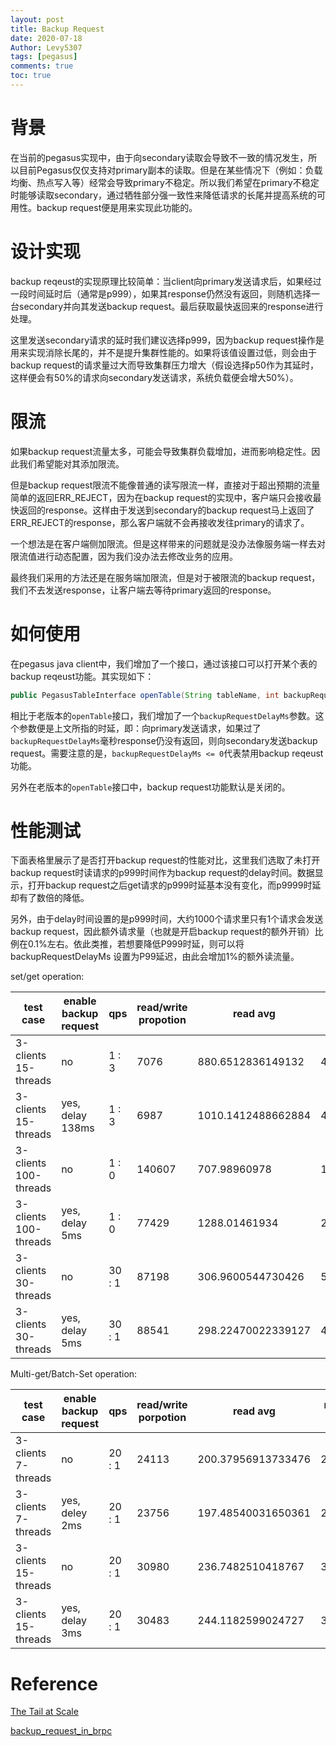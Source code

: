 ```yaml
---
layout: post
title: Backup Request 
date: 2020-07-18
Author: Levy5307
tags: [pegasus]
comments: true
toc: true
---
```


# 背景
在当前的pegasus实现中，由于向secondary读取会导致不一致的情况发生，所以目前Pegasus仅仅支持对primary副本的读取。但是在某些情况下（例如：负载均衡、热点写入等）经常会导致primary不稳定。所以我们希望在primary不稳定时能够读取secondary，通过牺牲部分强一致性来降低请求的长尾并提高系统的可用性。backup request便是用来实现此功能的。

# 设计实现

backup reqeust的实现原理比较简单：当client向primary发送请求后，如果经过一段时间延时后（通常是p999），如果其response仍然没有返回，则随机选择一台secondary并向其发送backup request。最后获取最快返回来的response进行处理。

这里发送secondary请求的延时我们建议选择p999，因为backup request操作是用来实现消除长尾的，并不是提升集群性能的。如果将该值设置过低，则会由于backup request的请求量过大而导致集群压力增大（假设选择p50作为其延时，这样便会有50%的请求向secondary发送请求，系统负载便会增大50%）。

# 限流

如果backup request流量太多，可能会导致集群负载增加，进而影响稳定性。因此我们希望能对其添加限流。

但是backup request限流不能像普通的读写限流一样，直接对于超出预期的流量简单的返回ERR_REJECT，因为在backup request的实现中，客户端只会接收最快返回的response。这样由于发送到secondary的backup request马上返回了ERR_REJECT的response，那么客户端就不会再接收发往primary的请求了。

一个想法是在客户端侧加限流。但是这样带来的问题就是没办法像服务端一样去对限流值进行动态配置，因为我们没办法去修改业务的应用。

最终我们采用的方法还是在服务端加限流，但是对于被限流的backup request，我们不去发送response，让客户端去等待primary返回的response。

# 如何使用
在pegasus java client中，我们增加了一个接口，通过该接口可以打开某个表的backup reqeust功能。其实现如下：
```java
public PegasusTableInterface openTable(String tableName, int backupRequestDelayMs) throws PException;
```

相比于老版本的`openTable`接口，我们增加了一个`backupRequestDelayMs`参数。这个参数便是上文所指的时延，即：向primary发送请求，如果过了`backupRequestDelayMs`毫秒response仍没有返回，则向secondary发送backup request。需要注意的是，`backupRequestDelayMs <= 0`代表禁用backup reqeust功能。

另外在老版本的`openTable`接口中，backup request功能默认是关闭的。

# 性能测试

下面表格里展示了是否打开backup request的性能对比，这里我们选取了未打开backup request时读请求的p999时间作为backup request的delay时间。数据显示，打开backup request之后get请求的p999时延基本没有变化，而p9999时延却有了数倍的降低。

另外，由于delay时间设置的是p999时间，大约1000个请求里只有1个请求会发送backup request，因此额外请求量（也就是开启backup request的额外开销）比例在0.1%左右。依此类推，若想要降低P999时延，则可以将 backupRequestDelayMs 设置为P99延迟，由此会增加1%的额外读流量。

set/get operation:

|  test case   | enable backup request  |  qps | read/write propotion  |  read avg  |  read p95  |  read p99  |  read p999  |  read p9999  |  write avg  |  write p95  |  write p99  |  write p999  |  write p9999  |  
| ---- | ---- | ---- | ---- | ---- | ---- | ---- | ---- | ---- | ---- | ---- | ---- | ---- | --- |
| 3-clients 15-threads | no | 1 : 3 | 7076 | 880.6512836149132 | 428.0 | 727.0 | 138495.0 | 988671.0 | 2495.0710801540517 | 6319.0 | 9023.0 | 36319.0 | 531455.0|
| 3-clients 15-threads | yes, delay 138ms | 1 : 3 | 6987 | 1010.1412488662884 | 403.0  | 7747.0 | 138751.0 | 153599.0 | 2476.104380444753 | 6859.0 | 9119.0 | 13759.0 | 185855.0 |
| 3-clients 100-threads | no | 1 : 0 | 140607 | 707.98960978 | 1474.0 | 2731.0 | 5511.0 | 167551.0 |  | | |  | |
| 3-clients 100-threads | yes, delay 5ms | 1 : 0 | 77429 | 1288.01461934 | 2935.0 | 3487.0 | 6323.0 | 71743.0 | ---- | ---- | ---- | ---- | --- |
| 3-clients 30-threads | no | 30 : 1 | 87198 | 306.9600544730426 | 513.0 | 805.0 | 4863.0 | 28271.0 | 1369.4669874672938 | 2661.0 | 5795.0 | 22319.0 | 51359.0 |
| 3-clients 30-threads | yes, delay 5ms | 30 : 1 | 88541 | 298.22470022339127 | 493.0 | 711.0 | 4483.0 | 18479.0 | 1467.6130963728997 | 3263.0 | 6411.0 | 17439.0 | 50975.0 |

Multi-get/Batch-Set operation: 

|  test case  | enable backup request  |  qps | read/write porpotion  |  read avg  |  read p95  |  read p99  |  read p999  |  read p9999  |  write avg  |  write p95  |  write p99  |  write p999  |  write p9999  |  
| ---- | ---- | ---- | ---- | ---- | ---- | ---- | ---- | ---- | ---- | ---- | ---- | ---- | --- |
| 3-clients  7-threads | no | 20 : 1 | 24113 | 200.37956913733476 | 277.0 | 410.0 | 2317.0 | 21647.0 | 2034.1923768463382 | 4283.0 | 6427.0 | 18271.0 | 62687.0 |
| 3-clients  7-threads | yes, deley 2ms | 20 : 1 | 23756 | 197.48540031650361 | 268.0 | 351.0 | 2173.0 | 5759.0 | 2187.199077764627 | 4531.0 | 6551.0 | 21551.0 | 63999.0 |
| 3-clients  15-threads | no | 20 : 1 | 30980 | 236.7482510418767 | 348.0 | 526.0 | 3535.0 | 25695.0 | 5361.380053671262 | 14087.0 | 20223.0 | 40639.0 | 90815.0 |
| 3-clients  15-threads | yes, delay 3ms | 20 : 1 | 30483 | 244.1182599024727 | 386.0 | 540.0 | 3105.0 | 13287.0 | 5377.992155339365 | 14119.0 | 19535.0 | 31311.0 | 103103.0 |

# Reference

[The Tail at Scale](https://research.google/pubs/pub40801/)

[backup_request_in_brpc](https://github.com/apache/incubator-brpc/blob/master/docs/en/backup_request.md)

